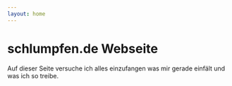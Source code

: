 ```yaml
---
layout: home
---
```


# schlumpfen.de Webseite

Auf dieser Seite versuche ich alles einzufangen was mir gerade einfält und was ich so treibe.
